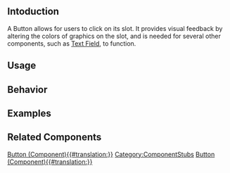 <languages></languages> <translate>

## Intoduction

A Button allows for users to click on its slot. It provides visual
feedback by altering the colors of graphics on the slot, and is needed
for several other components, such as [Text
Field](Text_Field_(Component) "wikilink"), to function.

## Usage

## Behavior

## Examples

## Related Components

</translate>

[Button
(Component){{#translation:}}](Category:Components{{#translation:}} "wikilink")
[Category:ComponentStubs](Category:ComponentStubs "wikilink") [Button
(Component){{#translation:}}](Category:Components:UIX:Interaction{{#translation:}} "wikilink")